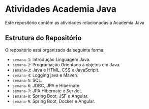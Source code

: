 # Atividades Academia Java

Este repositório contém as atividades relacionadas a Academia Java

## Estrutura do Repositório

O repositório está organizado da seguinte forma:

- `semana-1`: Introdução Linguagem Java.
- `semana-2`: Programação Orientada a objetos em Java.
- `semana-3`: Java e HTML, CSS e JavaScripit.
- `semana-4`: Logging java e Maven.
- `semana-5`: SQL.
- `semana-6`: JDBC, JPA e Hibernate.
- `semana-7`: JPA Hibernate e Servlet.
- `semana-8`: Spring Boot, JSF e Angular.
- `semana-9`: Spring Boot, Docker e Angular.

